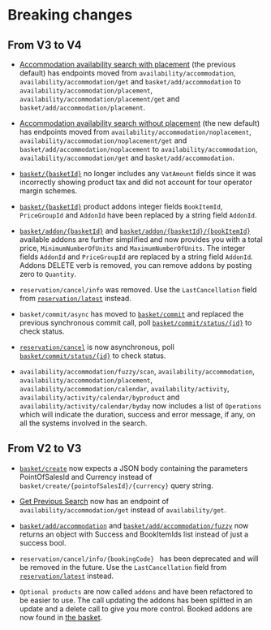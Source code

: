 # Breaking changes

## From V3 to V4

- <a href="#availability---placement-accommodation">Accommodation availability search with placement</a> (the previous default) has endpoints moved from `availability/accommodation`, `availability/accommodation/get` and `basket/add/accommodation` to `availability/accommodation/placement`, `availability/accommodation/placement/get` and `basket/add/accommodation/placement`.

- <a href="#availability---accommodation">Accommodation availability search without placement</a> (the new default) has endpoints moved from `availability/accommodation/noplacement`, `availability/accommodation/noplacement/get` and `basket/add/accommodation/noplacement` to `availability/accommodation`, `availability/accommodation/get` and `basket/add/accommodation`.

- <a href="#get-basket">`basket/{basketId}`</a> no longer includes any `VatAmount` fields since it was incorrectly showing product tax and did not account for tour operator margin schemes.

- <a href="#get-basket">`basket/{basketId}`</a> product addons integer fields `BookItemId`, `PriceGroupId` and `AddonId` have been replaced by a string field `AddonId`.

- <a href="#addon-products">`basket/addon/{basketId}`</a> and <a href="#addon-products">`basket/addon/{basketId}/{bookItemId}`</a> available addons are further simplified and now provides you with a total price, `MinimumNumberOfUnits` and `MaximumNumberOfUnits`. The integer fields `AddonId` and `PriceGroupId` are replaced by a string field `AddonId`. Addons DELETE verb is removed, you can remove addons by posting zero to `Quantity`.

- `reservation/cancel/info` was removed. Use the `LastCancellation` field from <a href="#get-latest-reservation-version">`reservation/latest`</a> instead.

- `basket/commit/async` has moved to <a href="#commit-basket">`basket/commit`</a> and replaced the previous synchronous commit call, poll <a href="#commit-status">`basket/commit/status/{id}`</a> to check status.

- <a href="#cancel-reservation">`reservation/cancel`</a> is now asynchronous, poll <a href="#commit-status">`basket/commit/status/{id}`</a> to check status.

- `availability/accommodation/fuzzy/scan`, `availability/accommodation`, `availability/accommodation/placement`, `availability/accommodation/calendar`, `availability/activity`, `availability/activity/calendar/byproduct` and `availability/activity/calendar/byday` now includes a list of `Operations` which will indicate the duration, success and error message, if any, on all the systems involved in the search.

## From V2 to V3

- <a href="#create-basket">`basket/create`</a> now expects a JSON body containing the parameters PointOfSalesId and Currency instead of `basket/create/{pointofSalesId}/{currency}` query string.

- <a href="#get-previous-search">Get Previous Search</a> now has an endpoint of  `availability/accommodation/get` instead of `availability/get`.

- <a href="#add-accommodation-booking-item">`basket/add/accommodation`</a> and <a href="#add-fuzzy-accommodation-booking-item">`basket/add/accommodation/fuzzy`</a> now returns an object with Success and BookItemIds list instead of just a success bool.

- `reservation/cancel/info/{bookingCode} ` has been deprecated and will be removed in the future. Use the `LastCancellation` field from <a href="#get-latest-reservation-version">`reservation/latest`</a> instead.

- `Optional products` are now called `addons` and have been refactored to be easier to use. The call updating the addons has been splitted in an update and a delete call to give you more control. Booked addons are now found in <a href="#get-basket">the basket</a>.
